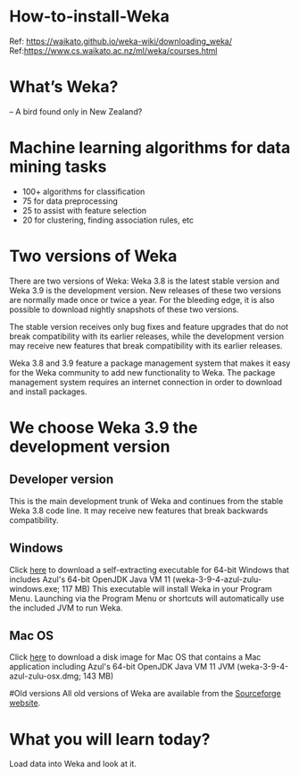 # How-to-install-Weka
Ref: https://waikato.github.io/weka-wiki/downloading_weka/  
Ref:https://www.cs.waikato.ac.nz/ml/weka/courses.html

# What’s Weka?

– A bird found only in New Zealand?

# Machine learning algorithms for data mining tasks

* 100+ algorithms for classification
* 75 for data preprocessing
* 25 to assist with feature selection
* 20 for clustering, finding association rules, etc

# Two versions of Weka

There are two versions of Weka: Weka 3.8 is the latest stable version and Weka 3.9 is the development version. New releases of these two versions are normally made once or twice a year. For the bleeding edge, it is also possible to download nightly snapshots of these two versions.

The stable version receives only bug fixes and feature upgrades that do not break compatibility with its earlier releases, while the development version may receive new features that break compatibility with its earlier releases.

Weka 3.8 and 3.9 feature a package management system that makes it easy for the Weka community to add new functionality to Weka. The package management system requires an internet connection in order to download and install packages.

# We choose Weka 3.9 the development version

## Developer version
This is the main development trunk of Weka and continues from the stable Weka 3.8 code line. It may receive new features that break backwards compatibility.

## Windows
Click [here](https://sourceforge.net/projects/weka/files/weka-3-9/3.9.4/weka-3-9-4-azul-zulu-windows.exe/download?use_mirror=nchc) to download a self-extracting executable for 64-bit Windows that includes Azul's 64-bit OpenJDK Java VM 11 (weka-3-9-4-azul-zulu-windows.exe; 117 MB)
This executable will install Weka in your Program Menu. Launching via the Program Menu or shortcuts will automatically use the included JVM to run Weka.

## Mac OS
Click [here](https://sourceforge.net/projects/weka/files/weka-3-9/3.9.4/weka-3-9-4-azul-zulu-osx.dmg/download?use_mirror=nchc) to download a disk image for Mac OS that contains a Mac application including Azul's 64-bit OpenJDK Java VM 11 JVM (weka-3-9-4-azul-zulu-osx.dmg; 143 MB)

#Old versions
All old versions of Weka are available from the [Sourceforge website](https://sourceforge.net/projects/weka/).

# What you will learn today?
Load data into Weka and look at it.
